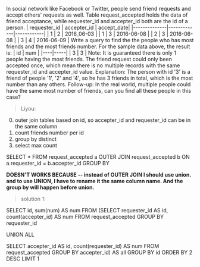 In social network like Facebook or Twitter, people send friend requests and accept others' requests as well.
Table request_accepted holds the data of friend acceptance, while requester_id and accepter_id both are the id of a person.
| requester_id | accepter_id | accept_date|
|--------------|-------------|------------|
| 1            | 2           | 2016_06-03 |
| 1            | 3           | 2016-06-08 |
| 2            | 3           | 2016-06-08 |
| 3            | 4           | 2016-06-09 |
Write a query to find the the people who has most friends and the most friends number. For the sample data above, the result is:
| id | num |
|----|-----|
| 3  | 3   |
Note:
It is guaranteed there is only 1 people having the most friends.
The friend request could only been accepted once, which mean there is no multiple records with the same requester_id and accepter_id value.
Explanation:
The person with id '3' is a friend of people '1', '2' and '4', so he has 3 friends in total, which is the most number than any others.
Follow-up:
In the real world, multiple people could have the same most number of friends, can you find all these people in this case?

> Liyou:
0. outer join tables based on id, so accepter_id and requester_id can be in the same column
1. count friends number per id
2. group by distinct
3. select max count



SELECT *
FROM request_accepted a OUTER JOIN request_accepted b ON a.requester_id = b.accepter_id
GROUP BY 


**DOESN'T WORKS BECAUSE -- instead of OUTER JOIN I should use union. and to use UNION, I have to rename it the same column name. And the group by will happen before union.**

> solution 1:

SELECT id, sum(num) AS num
FROM
(SELECT requester_id AS id, count(accepter_id) AS num
FROM request_accepted 
GROUP BY requester_id

UNION ALL

SELECT accepter_id AS id, count(requester_id) AS num
FROM request_accepted
GROUP BY accepter_id) AS all
GROUP BY id
ORDER BY 2 DESC
LIMIT 1